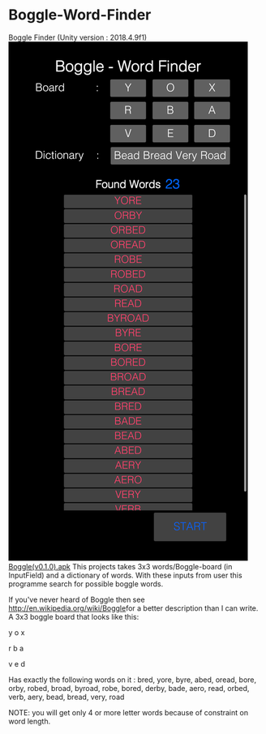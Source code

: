 # Boggle-Word-Finder
Boggle Finder (Unity version : 2018.4.9f1)
![Alt text](/BoggleFinder.png?raw=true "ScreenShotBogglev0.1")
[Boggle(v0.1.0).apk](Build/Boggle(v0.1.0).apk)
This projects takes 3x3 words/Boggle-board (in InputField) and a dictionary of words.
With these inputs from user this programme search for possible boggle words.

If you've never heard of Boggle then see ​http://en.wikipedia.org/wiki/Boggle​ for a better description
than I can write. A 3x3 boggle board that looks like this:

y o x

r b a

v e d

Has exactly the following words on it : bred, yore, byre, abed, oread, bore, orby, robed, broad, byroad, robe, bored, derby, bade, aero, read, orbed, verb, aery, bead, bread, very, road

NOTE: you will get only 4 or more letter words because of constraint on word length.
